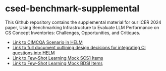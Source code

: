 # csed-benchmark-supplemental
This Github repository contains the supplemental material for our ICER 2024 paper, Using Benchmarking Infrastructure to Evaluate LLM Performance on CS Concept Inventories: Challenges, Opportunities, and Critiques.

- [Link to CIMCQA Scenario in HELM](https://github.com/Murtz5253/helm/blob/main/src/helm/benchmark/scenarios/ci_mcqa_scenario.py)
- [Link to full document outlining design decisions for integrating CI questions into HELM](https://docs.google.com/document/d/1_l2-oqKd_wa5aQeeNo8fWNPz1Thr9bGXGUbbW1QVOKM/edit?usp=sharing)
- [Link to Few-Shot Learning Mock SCS1 Items](https://docs.google.com/document/d/1GPRrOXCjdbDceyph9NHVOJnpFNpT33_sv8gsTAHNKpU/edit?usp=sharing)
- [Link to Few-Shot Learning Mock BDSI Items](https://docs.google.com/document/d/19DXJSvrqxF8RjBssqmGLfral2SgYW4kxNT09WtcD3co/edit?usp=sharing)
